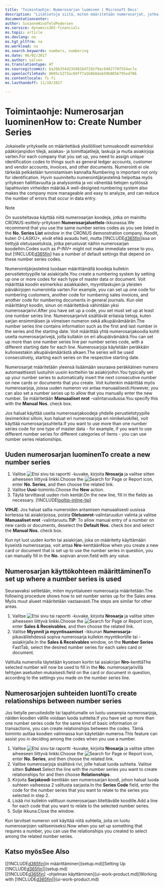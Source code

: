 ```yaml
---
title: 'Toimintaohje: Numerosarjan luominen | Microsoft Docs'
description: "Lisätietoja siitä, miten määritetään numerosarjat, jotka määrittävät yksilölliset tunnuskoodit Dynamics 365 Business editionin tileille ja asiakirjoille."
documentationcenter: 
author: SusanneWindfeldPedersen
ms.service: dynamics365-financials
ms.topic: article
ms.devlang: na
ms.tgt_pltfrm: na
ms.workload: na
ms.search.keywords: numbers, numbering
ms.date: 06/02/2017
ms.author: solsen
ms.translationtype: HT
ms.sourcegitcommit: ba26b354d235981bd7291f9ac6402779f554ac7a
ms.openlocfilehash: 8605c5273ac69ff7a5b8b8dab59b0856795ed706
ms.contentlocale: fi-fi
ms.lasthandoff: 11/10/2017

---
```

# <a name="how-to-create-number-series"></a><span data-ttu-id="ff88d-103">Toimintaohje: Numerosarjan luominen</span><span class="sxs-lookup"><span data-stu-id="ff88d-103">How to: Create Number Series</span></span>
<span data-ttu-id="ff88d-104">Jokaiselle yritykselle on määritettävä yksilölliset tunnuskoodit esimerkiksi pääkirjanpidon tilejä, asiakas- ja toimittajatilejä, laskuja ja muita asiakirjoja varten.</span><span class="sxs-lookup"><span data-stu-id="ff88d-104">For each company that you set up, you need to assign unique identification codes to things such as general ledger accounts, customer and vendor accounts, invoices, and other documents.</span></span> <span data-ttu-id="ff88d-105">Numerointi ei ole tärkeää pelkästään tunnistamisen kannalta.</span><span class="sxs-lookup"><span data-stu-id="ff88d-105">Numbering is important not only for identification.</span></span> <span data-ttu-id="ff88d-106">Hyvin suunniteltu numerointijärjestelmä helpottaa myös yrityksen hallittavuutta ja analysointia ja voi vähentää tietojen syötössä tapahtuvien virheiden määrää.</span><span class="sxs-lookup"><span data-stu-id="ff88d-106">A well-designed numbering system also makes the company more manageable and easy to analyze, and can reduce the number of errors that occur in data entry.</span></span>

> [!NOTE]  
>   <span data-ttu-id="ff88d-107">On suositeltavaa käyttää niitä numerosarjan koodeja, jotka on mainittu CRONUS-esittely-yrityksen **Numerosarjaluettelo**-ikkunassa.</span><span class="sxs-lookup"><span data-stu-id="ff88d-107">We recommend that you use the same number series codes as you see listed in the **No. Series List** window in the CRONUS demonstration company.</span></span> <span data-ttu-id="ff88d-108">Koodit, kuten *O-LASKU+*, eivät ehkä avaudu heti, mutta [!INCLUDE[d365fin](includes/d365fin_md.md)]issa on tiettyjä oletusasetuksia, jotka perustuvat näihin numerosarjan koodeihin.</span><span class="sxs-lookup"><span data-stu-id="ff88d-108">Codes such as *P-INV+* might not make immediate sense to you, but [!INCLUDE[d365fin](includes/d365fin_md.md)] has a number of default settings that depend on these number series codes.</span></span>

<span data-ttu-id="ff88d-109">Numerointijärjestelmä luodaan määrittämällä koodeja kullekin perustietotyypille tai asiakirjalle.</span><span class="sxs-lookup"><span data-stu-id="ff88d-109">You create a numbering system by setting up one or more codes for each type of master data or document.</span></span> <span data-ttu-id="ff88d-110">Voit määrittää koodin esimerkiksi asiakkaiden, myyntilaskujen ja yleisten päiväkirjojen numerointia varten.</span><span class="sxs-lookup"><span data-stu-id="ff88d-110">For example, you can set up one code for numbering customers, another code for numbering sales invoices, and another code for numbering documents in general journals.</span></span> <span data-ttu-id="ff88d-111">Kun olet määrittänyt koodin, sinun on määritettävä vähintään yksi numerosarjarivi.</span><span class="sxs-lookup"><span data-stu-id="ff88d-111">After you have set up a code, you set must set up at least one number series line.</span></span> <span data-ttu-id="ff88d-112">Numerosarjarivit sisältävät erilaisia tietoja, kuten sarjan ensimmäisen ja viimeisen numeron sekä alkupäivämäärän.</span><span class="sxs-lookup"><span data-stu-id="ff88d-112">The number series line contains information such as the first and last number in the series and the starting date.</span></span> <span data-ttu-id="ff88d-113">Voit määrittää yhtä numerosarjakoodia kohti useita numerosarjarivejä, joilla kullakin on eri alkupäivämäärä.</span><span class="sxs-lookup"><span data-stu-id="ff88d-113">You can set up more than one number series line per number series code, with a different starting date for each line.</span></span> <span data-ttu-id="ff88d-114">Numerosarjoja käytetään peräkkäin kulloisestakin alkupäivämäärästä alkaen.</span><span class="sxs-lookup"><span data-stu-id="ff88d-114">The series will be used consecutively, starting each series on the respective starting date.</span></span>

<span data-ttu-id="ff88d-115">Numerosarjat määritetään yleensä lisäämään seuraava peräkkäinen numero automaattisesti luotuihin uusiin kortteihin tai asiakirjoihin.</span><span class="sxs-lookup"><span data-stu-id="ff88d-115">You typically set up your number series to automatically insert the next consecutive number on new cards or documents that you create.</span></span> <span data-ttu-id="ff88d-116">Voit kuitenkin määrittää myös numerosarjoja, joissa uuden numeron voi antaa manuaalisesti.</span><span class="sxs-lookup"><span data-stu-id="ff88d-116">However, you can also set a number series up to allow that you manually enter the new number.</span></span> <span data-ttu-id="ff88d-117">Se määritetään **Manuaaliset nrot** -valintaruudussa.</span><span class="sxs-lookup"><span data-stu-id="ff88d-117">You specify this with the **Manual Nos.** check box.</span></span>

<span data-ttu-id="ff88d-118">Jos haluat käyttää useita numerosarjakoodeja yhdelle perustietotyypille (esimerkiksi silloin, kun haluat eri numerosarjoja eri nimikeluokille), voit käyttää numerosarjasuhteita.</span><span class="sxs-lookup"><span data-stu-id="ff88d-118">If you want to use more than one number series code for one type of master data - for example, if you want to use different number series for different categories of items - you can use number series relationships.</span></span>

## <a name="to-create-a-new-number-series"></a><span data-ttu-id="ff88d-119">Uuden numerosarjan luominen</span><span class="sxs-lookup"><span data-stu-id="ff88d-119">To create a new number series</span></span>
1. <span data-ttu-id="ff88d-120">Valitse ![Etsi sivu tai raportti](media/ui-search/search_small.png "Etsi sivu tai raportti -kuvake") -kuvake, kirjoita **Nrosarja** ja valitse sitten aiheeseen liittyvä linkki.</span><span class="sxs-lookup"><span data-stu-id="ff88d-120">Choose the ![Search for Page or Report](media/ui-search/search_small.png "Search for Page or Report icon") icon, enter **No. Series**, and then choose the related link.</span></span>
2. <span data-ttu-id="ff88d-121">Valitse **Uusi**-toiminto.</span><span class="sxs-lookup"><span data-stu-id="ff88d-121">Choose the **New** action.</span></span>
3. <span data-ttu-id="ff88d-122">Täytä tarvittavat uuden rivin kentät.</span><span class="sxs-lookup"><span data-stu-id="ff88d-122">On the new line, fill in the fields as necessary.</span></span> [!INCLUDE[tooltip-inline-tip](includes/tooltip-inline-tip_md.md)]

<span data-ttu-id="ff88d-123">**VIHJE**: Jos haluat sallia numeroiden antamisen manuaalisesti uusissa korteissa tai asiakirjoissa, poista **Oletusnrot**-valintaruudun valinta ja valitse **Manuaaliset nrot** -valintaruutu.</span><span class="sxs-lookup"><span data-stu-id="ff88d-123">**TIP**: To allow manual entry of a number on new cards or documents, deselect the **Default Nos.** check box and select the **Manual Nos.** check box.</span></span>

<span data-ttu-id="ff88d-124">Kun nyt luot uuden kortin tai asiakirjan, joka on määritetty käyttämään kyseistä numerosarjaa, voit antaa **Nro**-kenttään</span><span class="sxs-lookup"><span data-stu-id="ff88d-124">Now when you create a new card or document that is set up to use the number series in question, you can manually fill in the **No.**</span></span> <span data-ttu-id="ff88d-125">sopivan arvon.</span><span class="sxs-lookup"><span data-stu-id="ff88d-125">field with any value.</span></span>  

## <a name="to-set-up-where-a-number-series-is-used"></a><span data-ttu-id="ff88d-126">Numerosarjan käyttökohteen määrittäminen</span><span class="sxs-lookup"><span data-stu-id="ff88d-126">To set up where a number series is used</span></span>
<span data-ttu-id="ff88d-127">Seuraavaksi selitetään, miten myyntialueen numerosarja määritetään.</span><span class="sxs-lookup"><span data-stu-id="ff88d-127">The following procedure shows how to set number series up for the Sales area.</span></span> <span data-ttu-id="ff88d-128">Myös muut alueet määritetään vastaavasti.</span><span class="sxs-lookup"><span data-stu-id="ff88d-128">The steps are similar for other areas.</span></span>
1. <span data-ttu-id="ff88d-129">Valitse ![Etsi sivu tai raportti](media/ui-search/search_small.png "Etsi sivu tai raportti -kuvake") -kuvake, kirjoita **Nrosarja** ja valitse sitten aiheeseen liittyvä linkki.</span><span class="sxs-lookup"><span data-stu-id="ff88d-129">Choose the ![Search for Page or Report](media/ui-search/search_small.png "Search for Page or Report icon") icon, enter **Sales & Receivables**, and then choose the related link.</span></span>
2. <span data-ttu-id="ff88d-130">Valitse **Myynnit ja myyntisaamiset** -ikkunan **Numerosarja**-pikavälilehdessä sopiva numerosarja kullekin myyntikortille tai -asiakirjalle.</span><span class="sxs-lookup"><span data-stu-id="ff88d-130">In the **Sales & Receivables** window, on the **Number Series** FastTab, select the desired number series for each sales card or document.</span></span>

<span data-ttu-id="ff88d-131">Valitulla numerolla täytetään kyseisen kortin tai asiakirjan **Nro**-kenttä</span><span class="sxs-lookup"><span data-stu-id="ff88d-131">The selected number will now be used to fill in the **No.**</span></span> <span data-ttu-id="ff88d-132">numerosarjarivillä tehtyjen asetusten mukaisesti.</span><span class="sxs-lookup"><span data-stu-id="ff88d-132">field on the card or document in question, according to the settings you made on the number series line.</span></span>

## <a name="to-create-relationships-between-number-series"></a><span data-ttu-id="ff88d-133">Numerosarjojen suhteiden luonti</span><span class="sxs-lookup"><span data-stu-id="ff88d-133">To create relationships between number series</span></span>
<span data-ttu-id="ff88d-134">Jos tietylle perustiedolle tai tapahtumalle on luotu useampia numerosarjoja, näiden koodien välille voidaan luoda suhteita.</span><span class="sxs-lookup"><span data-stu-id="ff88d-134">If you have set up more than one number series code for the same kind of basic information or transactions, you can create relationships between the codes.</span></span> <span data-ttu-id="ff88d-135">Tämä toiminto auttaa koodien valinnassa kun käytetään numeroa.</span><span class="sxs-lookup"><span data-stu-id="ff88d-135">This feature can assist you in deciding among the codes when you use a number.</span></span>

1. <span data-ttu-id="ff88d-136">Valitse ![Etsi sivu tai raportti](media/ui-search/search_small.png "Etsi sivu tai raportti -kuvake") -kuvake, kirjoita **Nrosarja** ja valitse sitten aiheeseen liittyvä linkki.</span><span class="sxs-lookup"><span data-stu-id="ff88d-136">Choose the ![Search for Page or Report](media/ui-search/search_small.png "Search for Page or Report icon") icon, enter **No. Series**, and then choose the related link.</span></span>
2. <span data-ttu-id="ff88d-137">Valitse numerosarjoja sisältävä rivi, jolle haluat luoda suhteita. Valitse sitten **Suhteet**.</span><span class="sxs-lookup"><span data-stu-id="ff88d-137">Select the line with the number series you want to create relationships for and then choose **Relationships**.</span></span>
3. <span data-ttu-id="ff88d-138">Kirjoita **Sarjakoodi**-kenttään sen numerosarjan koodi, johon haluat luoda suhteen vaiheessa 2 valitusta sarjasta.</span><span class="sxs-lookup"><span data-stu-id="ff88d-138">In the **Series Code** field, enter the code for the number series that you want to relate to the series you selected in step 2.</span></span>
4. <span data-ttu-id="ff88d-139">Lisää rivi kullekin valittuun numerosarjaan liitettävälle koodille.</span><span class="sxs-lookup"><span data-stu-id="ff88d-139">Add a line for each code that you want to relate to the selected number series.</span></span>
5. <span data-ttu-id="ff88d-140">Sulje ikkuna.</span><span class="sxs-lookup"><span data-stu-id="ff88d-140">Close the window.</span></span>

<span data-ttu-id="ff88d-141">Kun tarvitset numeron voit käyttää niitä suhteita, joita on luotu numerosarjojen valitsemiseksi.</span><span class="sxs-lookup"><span data-stu-id="ff88d-141">Now when you set up something that requires a number, you can use the relationships you created to select among the related number series.</span></span>

## <a name="see-also"></a><span data-ttu-id="ff88d-142">Katso myös</span><span class="sxs-lookup"><span data-stu-id="ff88d-142">See Also</span></span>
<span data-ttu-id="ff88d-143">[[!INCLUDE[d365fin](includes/d365fin_md.md)]in määrittäminen](setup.md)</span><span class="sxs-lookup"><span data-stu-id="ff88d-143">[Setting Up [!INCLUDE[d365fin](includes/d365fin_md.md)]](setup.md)</span></span>  
<span data-ttu-id="ff88d-144">[[!INCLUDE[d365fin](includes/d365fin_md.md)] -ohjelman käyttäminen](ui-work-product.md)</span><span class="sxs-lookup"><span data-stu-id="ff88d-144">[Working with [!INCLUDE[d365fin](includes/d365fin_md.md)]](ui-work-product.md)</span></span>  

